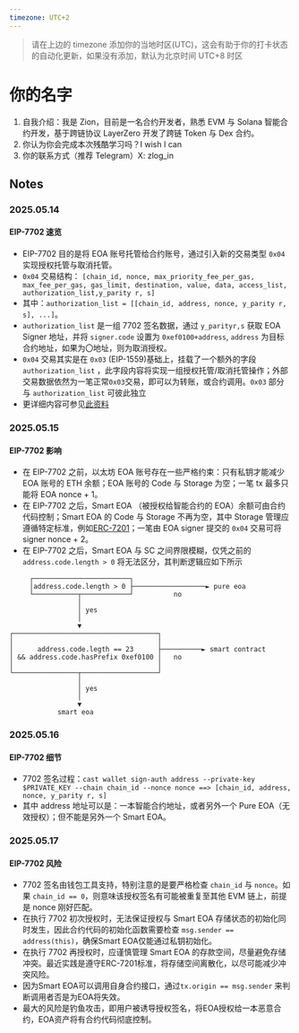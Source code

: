 ```yaml
---
timezone: UTC+2
---
```


> 请在上边的 timezone 添加你的当地时区(UTC)，这会有助于你的打卡状态的自动化更新，如果没有添加，默认为北京时间 UTC+8 时区


# 你的名字

1. 自我介绍：我是 Zion，目前是一名合约开发者，熟悉 EVM 与 Solana 智能合约开发，基于跨链协议 LayerZero 开发了跨链 Token 与 Dex 合约。
2. 你认为你会完成本次残酷学习吗？I wish I can
3. 你的联系方式（推荐 Telegram）X: zlog_in

## Notes

<!-- Content_START -->

### 2025.05.14

#### EIP-7702 速览

* EIP-7702 目的是将 EOA 账号托管给合约账号，通过引入新的交易类型 `0x04` 实现授权托管与取消托管。
* `0x04` 交易结构： `[chain_id, nonce, max_priority_fee_per_gas, max_fee_per_gas, gas_limit, destination, value, data, access_list, authorization_list,y_parity r, s]`
* 其中：`authorization_list = [[chain_id, address, nonce, y_parity r, s], ...]`。
* `authorization_list` 是一组 7702 签名数据，通过 `y_parityr,s` 获取 EOA Signer 地址，并将 `signer.code` 设置为 `0xef0100+address`, `address`  为目标合约地址，如果为〇地址，则为取消授权。
* `0x04` 交易其实是在 `0x03` (EIP-1559)基础上，挂载了一个额外的字段 `authorization_list` ，此字段内容将实现一组授权托管/取消托管操作；外部交易数据依然为一笔正常`0x03`交易，即可以为转账，或合约调用。`0x03` 部分与 `authorization_list` 可彼此独立
* 更详细内容可参见[此资料](https://docs.google.com/presentation/d/1CGHSzlRl-d8nxzPtAYF6Aq5wkCORvxg3SFs96TICAPg/edit?usp=sharing)

### 2025.05.15

#### EIP-7702 影响
* 在 EIP-7702 之前，以太坊 EOA 账号存在一些严格约束：只有私钥才能减少 EOA 账号的 ETH 余额；EOA 账号的 Code 与 Storage 为空；一笔 tx 最多只能将 EOA nonce + 1。
* 在 EIP-7702 之后，Smart EOA （被授权给智能合约的 EOA）余额可由合约代码控制；Smart EOA 的 Code 与 Storage 不再为空，其中 Storage 管理应遵循特定标准，例如[ERC-7201](https://eips.ethereum.org/EIPS/eip-7201)；一笔由 EOA signer 提交的 `0x04` 交易可将 signer nonce + 2。
* 在 EIP-7702 之后，Smart EOA 与 SC 之间界限模糊，仅凭之前的 `address.code.length > 0` 将无法区分，其判断逻辑应如下所示
```
     ┌────────────────────────┐                                 
     │address.code.length > 0 ├──────────────────► pure eoa     
     └───────────┬────────────┘          no                     
                 │                                              
                 │ yes                                          
                 │                                              
                 ▼                                              
┌────────────────────────────────────┐                          
│                                    │                          
│      address.code.legth == 23      ├──────────► smart contract
│ && address.code.hasPrefix 0xef0100 │   no                     
│                                    │                          
└────────────────┬───────────────────┘                          
                 │                                              
                 │ yes                                          
                 │                                              
                 ▼                                              
            smart eoa                                                                                     
```

### 2025.05.16

#### EIP-7702 细节
* 7702 签名过程：`cast wallet sign-auth address --private-key $PRIVATE_KEY --chain chain_id --nonce nonce ==> [chain_id, address, nonce, y_parity r, s]`
* 其中 address 地址可以是：一本智能合约地址，或者另外一个 Pure EOA（无效授权）；但不能是另外一个 Smart EOA。

### 2025.05.17

#### EIP-7702 风险
* 7702 签名由钱包工具支持，特别注意的是要严格检查 `chain_id` 与 `nonce`。如果 `chain_id == 0`，则意味该授权签名有可能被重复至其他 EVM 链上，前提是 nonce 刚好匹配。
* 在执行 7702 初次授权时，无法保证授权与 Smart EOA 存储状态的初始化同时发生，因此合约代码的初始化函数需要检查 `msg.sender == address(this)`，确保Smart EOA仅能通过私钥初始化。
* 在执行 7702 再授权时，应谨慎管理 Smart EOA 的存款空间，尽量避免存储冲突。最近实践是遵守ERC-7201标准，将存储空间离散化，以尽可能减少冲突风险。
* 因为Smart EOA可以调用自身合约接口，通过`tx.origin == msg.sender` 来判断调用者否是为EOA将失效。
* 最大的风险是钓鱼攻击，即用户被诱导授权签名，将EOA授权给一本恶意合约，EOA资产将有合约代码彻底控制。
<!-- Content_END --> 